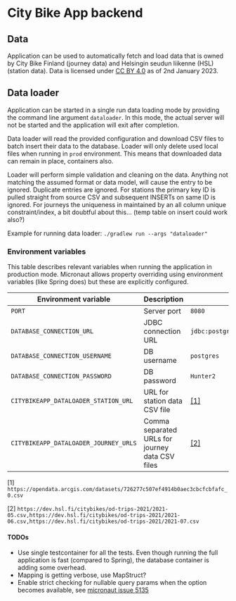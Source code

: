 # City Bike App backend

## Data

Application can be used to automatically fetch and load data that is owned by City Bike Finland (journey data) and
Helsingin seudun liikenne (HSL) (station data). Data is licensed
under [CC BY 4.0](https://creativecommons.org/licenses/by/4.0/) as of 2nd January 2023.

## Data loader

Application can be started in a single run data loading mode by providing the command line argument `dataloader`. In
this mode, the actual server will not be started and the application will exit after completion.

Data loader will read the provided configuration and download CSV files to batch insert their data to the database.
Loader will only delete used local files when running in `prod` environment. This means that downloaded data can remain
in place,
containers also.

Loader will perform simple validation and cleaning on the data. Anything not matching the assumed format or data model,
will cause the entry to be ignored. Duplicate entries are ignored. For stations the primary key ID is pulled straight
from source CSV and subsequent INSERTs on same ID is ignored. For journeys the uniqueness in maintained by an all column
unique constraint/index, a bit doubtful about this... (temp table on insert could work also?)

Example for running data loader: `./gradlew run --args "dataloader"`

### Environment variables

This table describes relevant variables when running the application in production mode. Micronaut allows property
overriding using environment variables (like Spring does) but these are explicitly configured.

| Environment variable                  | Description                                     | Default                                                   | Required | Example                                                   |
|---------------------------------------|-------------------------------------------------|-----------------------------------------------------------|----------|-----------------------------------------------------------|
| `PORT`                                | Server port                                     | `8080`                                                    |          |                                                           |
| `DATABASE_CONNECTION_URL`             | JDBC connection URL                             | `jdbc:postgresql://host.docker.internal:5432/citybikeapp` |          | `jdbc:postgresql://foo.bar:5432/packlister`               |
| `DATABASE_CONNECTION_USERNAME`        | DB username                                     | `postgres`                                                |          | `foo`                                                     |
| `DATABASE_CONNECTION_PASSWORD`        | DB password                                     | `Hunter2`                                                 |          | `bar`                                                     |
| `CITYBIKEAPP_DATALOADER_STATION_URL`  | URL for station data CSV file                   | [[1]](#default_station)                                   |          | `http://foo.bar/file.csv`                                 |
| `CITYBIKEAPP_DATALOADER_JOURNEY_URLS` | Comma separated URLs for journey data CSV files | [[2]](#default_journey)                                   |          | `http://foo.bar/journey1.csv,http://foo.bar/journey2.csv` |

<a id="default_station"></a>[1] `https://opendata.arcgis.com/datasets/726277c507ef4914b0aec3cbcfcbfafc_0.csv`

<a id="default_journey"></a>[2] `https://dev.hsl.fi/citybikes/od-trips-2021/2021-05.csv,https://dev.hsl.fi/citybikes/od-trips-2021/2021-06.csv,https://dev.hsl.fi/citybikes/od-trips-2021/2021-07.csv`

#### TODOs

* Use single testcontainer for all the tests. Even though running the full application is fast (compared to Spring), the
  database container is adding some overhead.
* Mapping is getting verbose, use MapStruct?
* Enable strict checking for nullable query params when the option becomes available,
  see [micronaut issue 5135](https://github.com/micronaut-projects/micronaut-core/issues/5135)
